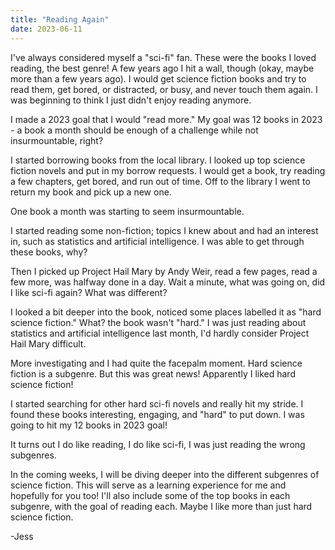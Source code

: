```yaml
---
title: "Reading Again"
date: 2023-06-11
---
```


I've always considered myself a "sci-fi" fan. These were the books I loved reading, the best genre! A few years ago I hit a wall, though (okay, maybe more than a few years ago). I would get science fiction books and try to read them, get bored, or distracted, or busy, and never touch them again. I was beginning to think I just didn't enjoy reading anymore. 

I made a 2023 goal that I would "read more." My goal was 12 books in 2023 - a book a month should be enough of a challenge while not insurmountable, right? 

I started borrowing books from the local library. I looked up top science fiction novels and put in my borrow requests. I would get a book, try reading a few chapters, get bored, and run out of time. Off to the library I went to return my book and pick up a new one. 

One book a month was starting to seem insurmountable. 

I started reading some non-fiction; topics I knew about and had an interest in, such as statistics and artificial intelligence. I was able to get through these books, why? 

Then I picked up Project Hail Mary by Andy Weir, read a few pages, read a few more, was halfway done in a day. Wait a minute, what was going on, did I like sci-fi again? What was different? 

I looked a bit deeper into the book, noticed some places labelled it as "hard science fiction." What? the book wasn't "hard." I was just reading about statistics and artificial intelligence last month, I'd hardly consider Project Hail Mary difficult. 

More investigating and I had quite the facepalm moment. Hard science fiction is a subgenre. But this was great news! Apparently I liked hard science fiction! 

I started searching for other hard sci-fi novels and really hit my stride. I found these books interesting, engaging, and "hard" to put down. I was going to hit my 12 books in 2023 goal!

It turns out I do like reading, I do like sci-fi, I was just reading the wrong subgenres. 

In the coming weeks, I will be diving deeper into the different subgenres of science fiction. This will serve as a learning experience for me and hopefully for you too! I'll also include some of the top books in each subgenre, with the goal of reading each. Maybe I like more than just hard science fiction. 

-Jess
